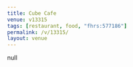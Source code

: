 ```yaml
---
title: Cube Cafe
venue: v13315
tags: [restaurant, food, "fhrs:577186"]
permalink: /v/13315/
layout: venue
---
```

null